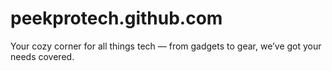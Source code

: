 # peekprotech.github.com
Your cozy corner for all things tech — from gadgets to gear, we’ve got your needs covered.
